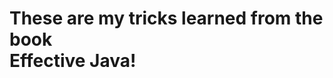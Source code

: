 <h1>These are my tricks learned from the book <br> <span align="center">Effective Java</span>!</h1> 

